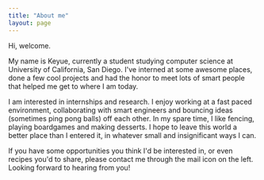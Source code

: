 ```yaml
---
title: "About me"
layout: page
---
```


Hi, welcome.

My name is Keyue, currently a student studying computer science at University of California, San Diego. I've interned at some awesome places, done a few cool projects and had the honor to meet lots of smart people that helped me get to where I am today.

I am interested in internships and research. I enjoy working at a fast paced environment, collaborating with smart engineers and bouncing ideas (sometimes ping pong balls) off each other. In my spare time, I like fencing, playing boardgames and making desserts. I hope to leave this world a better place than I entered it, in whatever small and insignificant ways I can.

If you have some opportunities you think I'd be interested in, or even recipes you'd to share, please contact me through the mail icon on the left. Looking forward to hearing from you!
